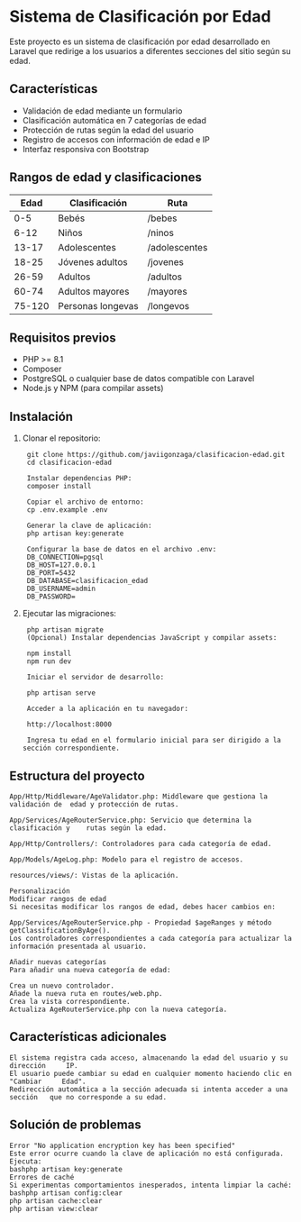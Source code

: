 # Sistema de Clasificación por Edad

Este proyecto es un sistema de clasificación por edad desarrollado en Laravel que redirige a los usuarios a diferentes secciones del sitio según su edad.

## Características

- Validación de edad mediante un formulario
- Clasificación automática en 7 categorías de edad
- Protección de rutas según la edad del usuario
- Registro de accesos con información de edad e IP
- Interfaz responsiva con Bootstrap

## Rangos de edad y clasificaciones

| Edad        | Clasificación      | Ruta           |
|-------------|-------------------|----------------|
| 0-5         | Bebés             | /bebes         |
| 6-12        | Niños             | /ninos         |
| 13-17       | Adolescentes      | /adolescentes  |
| 18-25       | Jóvenes adultos   | /jovenes       |
| 26-59       | Adultos           | /adultos       |
| 60-74       | Adultos mayores   | /mayores       |
| 75-120      | Personas longevas | /longevos      |

## Requisitos previos

- PHP >= 8.1
- Composer
- PostgreSQL o cualquier base de datos compatible con Laravel
- Node.js y NPM (para compilar assets)

## Instalación

1. Clonar el repositorio:

        git clone https://github.com/javiigonzaga/clasificacion-edad.git
        cd clasificacion-edad
        
        Instalar dependencias PHP:
        composer install
        
        Copiar el archivo de entorno:
        cp .env.example .env
        
        Generar la clave de aplicación:
        php artisan key:generate
        
        Configurar la base de datos en el archivo .env:
        DB_CONNECTION=pgsql
        DB_HOST=127.0.0.1
        DB_PORT=5432
        DB_DATABASE=clasificacion_edad
        DB_USERNAME=admin
        DB_PASSWORD=

2. Ejecutar las migraciones:
        
        php artisan migrate
        (Opcional) Instalar dependencias JavaScript y compilar assets:

        npm install
        npm run dev

        Iniciar el servidor de desarrollo:

        php artisan serve

        Acceder a la aplicación en tu navegador:

        http://localhost:8000

        Ingresa tu edad en el formulario inicial para ser dirigido a la sección correspondiente.

## Estructura del proyecto

    App/Http/Middleware/AgeValidator.php: Middleware que gestiona la validación de  edad y protección de rutas.

    App/Services/AgeRouterService.php: Servicio que determina la clasificación y    rutas según la edad.

    App/Http/Controllers/: Controladores para cada categoría de edad.

    App/Models/AgeLog.php: Modelo para el registro de accesos.

    resources/views/: Vistas de la aplicación.

    Personalización
    Modificar rangos de edad
    Si necesitas modificar los rangos de edad, debes hacer cambios en:

    App/Services/AgeRouterService.php - Propiedad $ageRanges y método   getClassificationByAge().
    Los controladores correspondientes a cada categoría para actualizar la  información presentada al usuario.

    Añadir nuevas categorías
    Para añadir una nueva categoría de edad:

    Crea un nuevo controlador.
    Añade la nueva ruta en routes/web.php.
    Crea la vista correspondiente.
    Actualiza AgeRouterService.php con la nueva categoría.

## Características adicionales

    El sistema registra cada acceso, almacenando la edad del usuario y su dirección     IP.
    El usuario puede cambiar su edad en cualquier momento haciendo clic en "Cambiar     Edad".
    Redirección automática a la sección adecuada si intenta acceder a una sección   que no corresponde a su edad.

## Solución de problemas
    Error "No application encryption key has been specified"
    Este error ocurre cuando la clave de aplicación no está configurada. Ejecuta:
    bashphp artisan key:generate
    Errores de caché
    Si experimentas comportamientos inesperados, intenta limpiar la caché:
    bashphp artisan config:clear
    php artisan cache:clear
    php artisan view:clear
